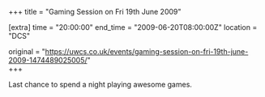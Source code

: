 +++
title = "Gaming Session on Fri 19th June 2009"

[extra]
time = "20:00:00"
end_time = "2009-06-20T08:00:00Z"
location = "DCS"

original = "https://uwcs.co.uk/events/gaming-session-on-fri-19th-june-2009-1474489025005/"    
+++

Last chance to spend a night playing awesome games.

